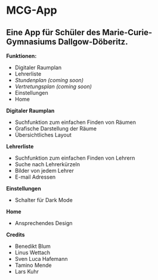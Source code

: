 # MCG-App
Eine App für Schüler des Marie-Curie-Gymnasiums Dallgow-Döberitz.
---
**Funktionen:**
- Digitaler Raumplan
- Lehrerliste
- *Stundenplan (coming soon)*
- *Vertretungsplan (coming soon)*
- Einstellungen
- Home

**Digitaler Raumplan**
- Suchfunktion zum einfachen Finden von Räumen
- Grafische Darstellung der Räume
- Übersichtliches Layout

**Lehrerliste**
- Suchfunktion zum einfachen Finden von Lehrern
- Suche nach Lehrerkürzeln
- Bilder von jedem Lehrer
- E-mail Adressen

**Einstellungen**
- Schalter für Dark Mode

**Home**
- Ansprechendes Design

**Credits**
- Benedikt Blum
- Linus Wettach
- Sven Luca Hafemann
- Tamino Mende
- Lars Kuhr
